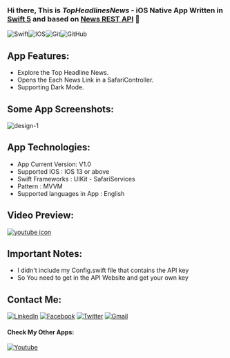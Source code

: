 ### Hi there, This is ***TopHeadlinesNews*** - iOS Native App Written in [Swift 5][Swift 5] and based on [News REST API][website] 👋



<img alt="Swift" src="https://img.shields.io/badge/swift-%23FA7343.svg?&style=for-the-badge&logo=swift&logoColor=white"/><img alt="IOS" src="https://img.shields.io/badge/iOS-000000?style=for-the-badge&logo=ios&logoColor=white"><img alt="Git" src="https://img.shields.io/badge/git%20-%23F05033.svg?&style=for-the-badge&logo=git&logoColor=white"/><img alt="GitHub" src="https://img.shields.io/badge/github%20-%23121011.svg?&style=for-the-badge&logo=github&logoColor=white"/>


## App Features: 

- Explore the Top Headline News.
- Opens the Each News Link in a SafariController.
- Supporting Dark Mode.

## Some App Screenshots:

![design-1](https://user-images.githubusercontent.com/10991489/120004373-f50b5800-bfd6-11eb-910e-56b6941e9139.png)

## App Technologies:
 
* App Current Version: V1.0
* Supported IOS : IOS 13 or above
* Swift Frameworks : UIKit - SafariServices 
* Pattern : MVVM
* Supported languages in App : English

## Video Preview:

[![youtube icon](https://user-images.githubusercontent.com/10991489/119972028-00985800-bfb2-11eb-895d-6e862f3fb497.png)][preview]


## Important Notes:
  
- I didn't include my Config.swift file that contains the API key
- So You need to get in the API Website and get your own key


[Swift 5]: https://developer.apple.com/swift/
[website]: https://newsapi.org/
[preview]: https://www.youtube.com/watch?v=UKYVN9ifmqw
[contact]: https://www.linkedin.com/in/abanoub-ashraf-81b329b7/
[fb]: https://www.facebook.com/abanoub.ashraf.1110/
[tw]: https://twitter.com/Abanoub_Ashraf_
[mail]: https://docs.google.com/document/d/1lr2sMIhAithabtZI8SiRkRVTTFa_o0ZIsuZNKmo2lUo/edit?usp=sharing
[youtube]: https://www.youtube.com/channel/UCaH0SjSVk045E165fGh9wjg

## Contact Me:

[<img alt="LinkedIn" src="https://img.shields.io/badge/linkedin%20-%230077B5.svg?&style=for-the-badge&logo=linkedin&logoColor=white"/>][contact]  [<img alt="Facebook" src="https://img.shields.io/badge/Facebook%20-%231877F2.svg?&style=for-the-badge&logo=Facebook&logoColor=white"/>][fb]  [<img alt="Twitter" src="https://img.shields.io/badge/Twitter%20-%231DA1F2.svg?&style=for-the-badge&logo=Twitter&logoColor=white"/>][tw]  [<img alt="Gmail" src="https://img.shields.io/badge/Gmail-D14836?style=for-the-badge&logo=gmail&logoColor=white" />][mail]


#### Check My Other Apps: 

[<img alt="Youtube" src="https://img.shields.io/badge/-youtube-D14836?style=for-the-badge&logo=youtube&logoColor=white" />][youtube]

